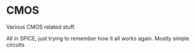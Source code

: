 # CMOS
Various CMOS related stuff.

All in SPICE, just trying to remember how it all works again. 
Mostly simple circuits
